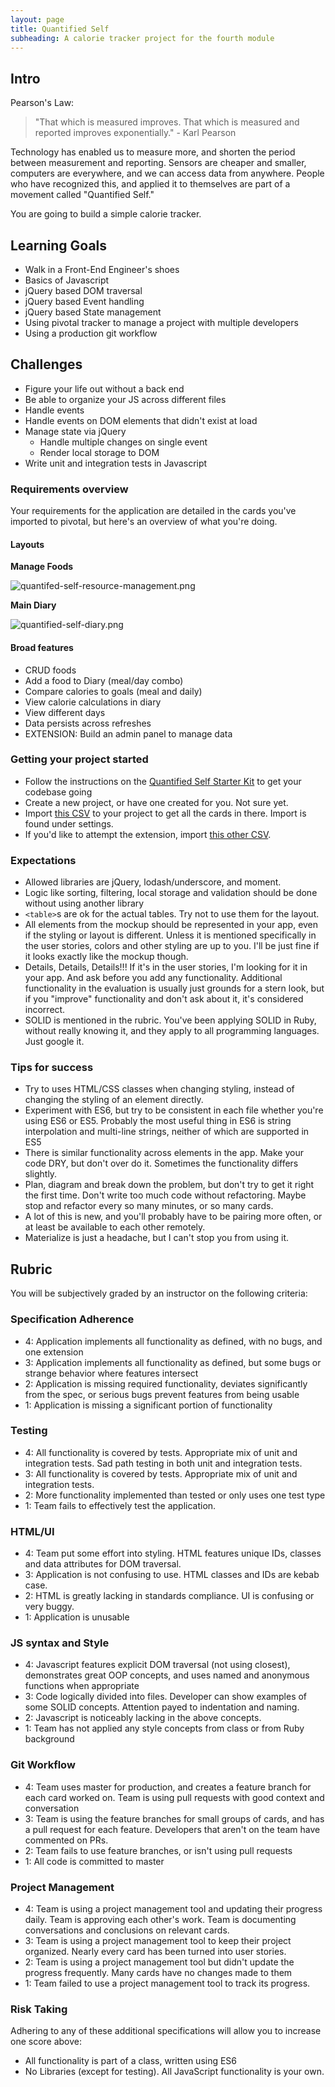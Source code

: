 ```yaml
---
layout: page
title: Quantified Self
subheading: A calorie tracker project for the fourth module
---
```


## Intro

Pearson's Law:

> "That which is measured improves. That which is measured and reported improves exponentially." - Karl Pearson

Technology has enabled us to measure more, and shorten the period between measurement and reporting. Sensors are cheaper and smaller, computers are everywhere, and we can access data from anywhere. People who have recognized this, and applied it to themselves are part of a movement called "Quantified Self."

You are going to build a simple calorie tracker.

## Learning Goals

- Walk in a Front-End Engineer's shoes
- Basics of Javascript
- jQuery based DOM traversal
- jQuery based Event handling
- jQuery based State management
- Using pivotal tracker to manage a project with multiple developers
- Using a production git workflow

## Challenges

- Figure your life out without a back end
- Be able to organize your JS across different files
- Handle events
- Handle events on DOM elements that didn't exist at load
- Manage state via jQuery
  - Handle multiple changes on single event
  - Render local storage to DOM
- Write unit and integration tests in Javascript

### Requirements overview

Your requirements for the application are detailed in the cards you've imported to pivotal, but here's an overview of what you're doing.

#### Layouts

**Manage Foods**

![quantifed-self-resource-management.png](quantified-self-resource-management.png)

**Main Diary**

![quantified-self-diary.png](quantified-self-diary.png)

#### Broad features

- CRUD foods
- Add a food to Diary (meal/day combo)
- Compare calories to goals (meal and daily)
- View calorie calculations in diary
- View different days
- Data persists across refreshes
- EXTENSION: Build an admin panel to manage data

### Getting your project started

- Follow the instructions on the [Quantified Self Starter Kit](https://github.com/turingschool-examples/quantified-self-starter-kit) to get your codebase going
- Create a new project, or have one created for you. Not sure yet.
- Import [this CSV](./quantified-self-tracker-stories.csv) to your project to get all the cards in there. Import is found under settings.
- If you'd like to attempt the extension, import [this other CSV](./quantified-self-extension-stories.csv).

### Expectations

- Allowed libraries are jQuery, lodash/underscore, and moment.
- Logic like sorting, filtering, local storage and validation should be done without using another library
- `<table>`s are ok for the actual tables. Try not to use them for the layout.
- All elements from the mockup should be represented in your app, even if the styling or layout is different.  Unless it is mentioned specifically in the user stories, colors and other styling are up to you. I'll be just fine if it looks exactly like the mockup though.
- Details, Details, Details!!! If it's in the user stories, I'm looking for it in your app. And ask before you add any functionality. Additional functionality in the evaluation is usually just grounds for a stern look, but if you "improve" functionality and don't ask about it, it's considered incorrect.
- SOLID is mentioned in the rubric. You've been applying SOLID in Ruby, without really knowing it, and they apply to all programming languages. Just google it.

### Tips for success

- Try to uses HTML/CSS classes when changing styling, instead of changing the styling of an element directly.
- Experiment with ES6, but try to be consistent in each file whether you're using ES6 or ES5. Probably the most useful thing in ES6 is string interpolation and multi-line strings, neither of which are supported in ES5
- There is similar functionality across elements in the app. Make your code DRY, but don't over do it. Sometimes the functionality differs slightly.
- Plan, diagram and break down the problem, but don't try to get it right the first time. Don't write too much code without refactoring. Maybe stop and refactor every so many minutes, or so many cards.
- A lot of this is new, and you'll probably have to be pairing more often, or at least be available to each other remotely.
- Materialize is just a headache, but I can't stop you from using it.

## Rubric

You will be subjectively graded by an instructor on the following criteria:

### Specification Adherence

- 4: Application implements all functionality as defined, with no bugs, and one extension
- 3: Application implements all functionality as defined, but some bugs or strange behavior where features intersect
- 2: Application is missing required functionality, deviates significantly from the spec, or serious bugs prevent features from being usable
- 1: Application is missing a significant portion of functionality

### Testing

- 4: All functionality is covered by tests. Appropriate mix of unit and integration tests. Sad path testing in both unit and integration tests.
- 3: All functionality is covered by tests. Appropriate mix of unit and integration tests.
- 2: More functionality implemented than tested or only uses one test type
- 1: Team fails to effectively test the application.

### HTML/UI

- 4: Team put some effort into styling. HTML features unique IDs, classes and data attributes for DOM traversal.
- 3: Application is not confusing to use. HTML classes and IDs are kebab case.
- 2: HTML is greatly lacking in standards compliance. UI is confusing or very buggy.
- 1: Application is unusable

### JS syntax and Style

- 4: Javascript features explicit DOM traversal (not using closest), demonstrates great OOP concepts, and uses named and anonymous functions when appropriate
- 3: Code logically divided into files. Developer can show examples of some SOLID concepts. Attention payed to indentation and naming.
- 2: Javascript is noticeably lacking in the above concepts.
- 1: Team has not applied any style concepts from class or from Ruby background

### Git Workflow

- 4: Team uses master for production, and creates a feature branch for each card worked on. Team is using pull requests with good context and conversation
- 3: Team is using the feature branches for small groups of cards, and has a pull request for each feature. Developers that aren't on the team have commented on PRs.
- 2: Team fails to use feature branches, or isn't using pull requests
- 1: All code is committed to master

### Project Management

- 4: Team is using a project management tool and updating their progress daily. Team is approving each other's  work. Team is documenting conversations and conclusions on relevant cards.
- 3: Team is using a project management tool to keep their project organized. Nearly every card has been turned into user stories.
- 2: Team is using a project management tool but didn't update the progress frequently. Many cards have no changes made to them
- 1: Team failed to use a project management tool to track its progress.

### Risk Taking

Adhering to any of these additional specifications will allow you to increase one score above:

- All functionality is part of a class, written using ES6
- No Libraries (except for testing). All JavaScript functionality is your own.
